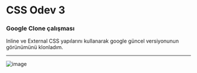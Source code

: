 # CSS Odev 3


### Google Clone çalışması

Inline ve External CSS yapılarını kullanarak google güncel versiyonunun görünümünü klonladım.

***
![image](https://github.com/hamdeth3/css_odev3/assets/60409526/426a0a38-0343-4d59-acf1-d8dd4431df3f)


